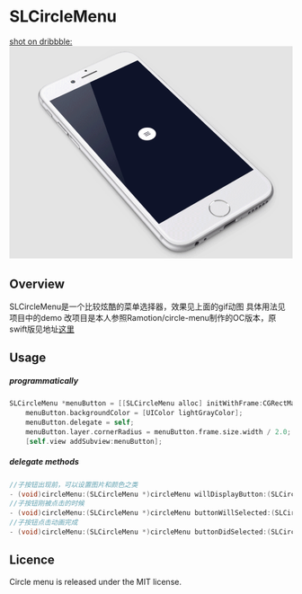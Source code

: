 
# SLCircleMenu

[shot on dribbble:](https://dribbble.com/shots/2534780-Circle-Menu-Swift-Open-Source)
![preview](./preview.gif)

## Overview

SLCircleMenu是一个比较炫酷的菜单选择器，效果见上面的gif动图
具体用法见项目中的demo
改项目是本人参照Ramotion/circle-menu制作的OC版本，原swift版见地址[这里](https://github.com/Ramotion/circle-menu)

## Usage


##### programmatically

```objective-c
SLCircleMenu *menuButton = [[SLCircleMenu alloc] initWithFrame:CGRectMake([UIScreen mainScreen].bounds.size.width / 2 - 50 / 2, [UIScreen mainScreen].bounds.size.height / 2 - 50 / 2, 50, 50) imageName:@"icon_menu" selectedImageName:@"icon_close" buttonCount:5 duration:2 distance:120];
    menuButton.backgroundColor = [UIColor lightGrayColor];
    menuButton.delegate = self;
    menuButton.layer.cornerRadius = menuButton.frame.size.width / 2.0;
    [self.view addSubview:menuButton];
```

##### delegate methods

```objective-c
//子按钮出现前，可以设置图片和颜色之类
- (void)circleMenu:(SLCircleMenu *)circleMenu willDisplayButton:(SLCircleMenuButton *)button atIndex:(NSInteger)index;
//子按钮刚被点击的时候
- (void)circleMenu:(SLCircleMenu *)circleMenu buttonWillSelected:(SLCircleMenuButton *)button atIndex:(NSInteger)index;
//子按钮点击动画完成
- (void)circleMenu:(SLCircleMenu *)circleMenu buttonDidSelected:(SLCircleMenuButton *)button atIndex:(NSInteger)index;
```

## Licence

Circle menu is released under the MIT license.

